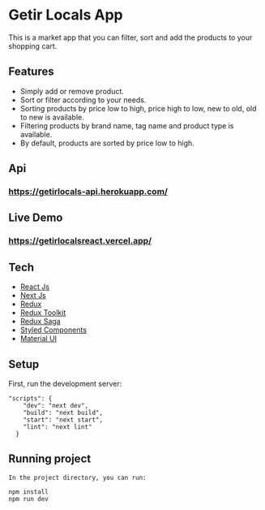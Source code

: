 # Getir Locals App

This is a market app that you can filter, sort and add the products to your shopping cart.

## Features

<ul>
    <li>Simply add or remove product.</li>
    <li>Sort or filter according to your needs.</li>
    <li>Sorting products by price low to high, price high to low, new to old, old to new is available.</li>
    <li>Filtering products by brand name, tag name and product type is available.</li>
    <li>By default, products are sorted by price low to high.</li>
</ul>

## Api

### https://getirlocals-api.herokuapp.com/

## Live Demo

### https://getirlocalsreact.vercel.app/

## Tech

<ul>
    <li><a href="https://reactjs.org/">React Js</a></li>
    <li><a href="https://nextjs.org/">Next Js</a></li>
    <li><a href="https://redux.js.org/">Redux</a></li>
    <li><a href="https://redux-toolkit.js.org/">Redux Toolkit</a></li>
    <li><a href="https://redux-saga.js.org/">Redux Saga</a></li>
    <li><a href="https://styled-components.com/">Styled Components</a></li>
    <li><a href="https://mui.com/">Material UI</a></li>
</ul>

## Setup

First, run the development server:

```
"scripts": {
    "dev": "next dev",
    "build": "next build",
    "start": "next start",
    "lint": "next lint"
  }
```

## Running project

```
In the project directory, you can run:

npm install
npm run dev


```
